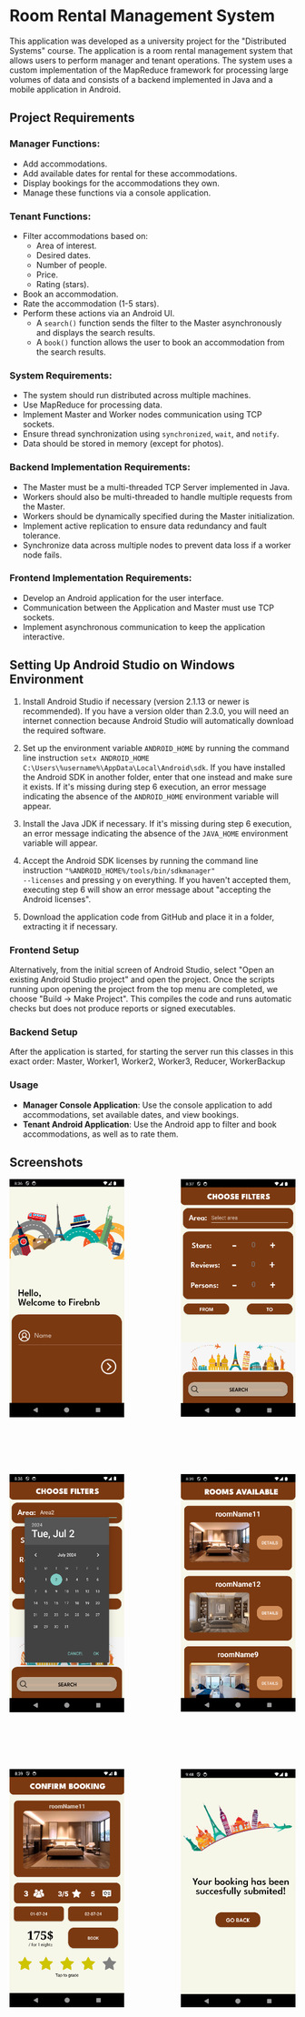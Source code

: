 # Room Rental Management System

This application was developed as a university project for the "Distributed Systems" course. The application is a room rental management system that allows users to perform manager and tenant operations. The system uses a custom implementation of the MapReduce framework for processing large volumes of data and consists of a backend implemented in Java and a mobile application in Android.

## Project Requirements
### Manager Functions:
- Add accommodations.
- Add available dates for rental for these accommodations.
- Display bookings for the accommodations they own.
- Manage these functions via a console application.

### Tenant Functions:
- Filter accommodations based on:
  - Area of interest.
  - Desired dates.
  - Number of people.
  - Price.
  - Rating (stars).
- Book an accommodation.
- Rate the accommodation (1-5 stars).
- Perform these actions via an Android UI.
  - A `search()` function sends the filter to the Master asynchronously and displays the search results.
  - A `book()` function allows the user to book an accommodation from the search results.

### System Requirements:
- The system should run distributed across multiple machines.
- Use MapReduce for processing data.
- Implement Master and Worker nodes communication using TCP sockets.
- Ensure thread synchronization using `synchronized`, `wait`, and `notify`.
- Data should be stored in memory (except for photos).

### Backend Implementation Requirements:
- The Master must be a multi-threaded TCP Server implemented in Java.
- Workers should also be multi-threaded to handle multiple requests from the Master.
- Workers should be dynamically specified during the Master initialization.
- Implement active replication to ensure data redundancy and fault tolerance.
- Synchronize data across multiple nodes to prevent data loss if a worker node fails.

### Frontend Implementation Requirements:
- Develop an Android application for the user interface.
- Communication between the Application and Master must use TCP sockets.
- Implement asynchronous communication to keep the application interactive.

## Setting Up Android Studio on Windows Environment

1. Install Android Studio if necessary (version 2.1.13 or newer is recommended). If you have a version older than 2.3.0, you will need an internet connection because Android Studio will automatically download the required software.

2. Set up the environment variable <code>ANDROID_HOME</code> by running the command line instruction <code>setx ANDROID_HOME C:\\Users\\%username%\\AppData\\Local\\Android\\sdk</code>. If you have installed the Android SDK in another folder, enter that one instead and make sure it exists. If it's missing during step 6 execution, an error message indicating the absence of the <code>ANDROID_HOME</code> environment variable will appear.

3. Install the Java JDK if necessary. If it's missing during step 6 execution, an error message indicating the absence of the <code>JAVA_HOME</code> environment variable will appear.

4. Accept the Android SDK licenses by running the command line instruction <code>"%ANDROID_HOME%/tools/bin/sdkmanager" --licenses</code> and pressing <code>y</code> on everything. If you haven't accepted them, executing step 6 will show an error message about "accepting the Android licenses".

5. Download the application code from GitHub and place it in a folder, extracting it if necessary.

### Frontend Setup
Alternatively, from the initial screen of Android Studio, select "Open an existing Android Studio project" and open the project. Once the scripts running upon opening the project from the top menu are completed, we choose "Build -> Make Project". This compiles the code and runs automatic checks but does not produce reports or signed executables.

### Backend Setup
After the application is started, for starting the server run this classes in this exact order: Master, Worker1, Worker2, Worker3, Reducer, WorkerBackup

### Usage
- **Manager Console Application**: Use the console application to add accommodations, set available dates, and view bookings.
- **Tenant Android Application**: Use the Android app to filter and book accommodations, as well as to rate them.

## Screenshots

<div style="display: grid; grid-template-columns: repeat(auto-fit, minmax(200px, 1fr)); gap: 100px; justify-items: center;">
    <img src="img/Screenshot1.png" alt="Screenshot 1" style="max-width:100%; height:auto;">
    <img src="img/Screenshot2.png" alt="Screenshot 2" style="max-width:100%; height:auto;">
    <img src="img/Screenshot3.png" alt="Screenshot 3" style="max-width:100%; height:auto;">
    <img src="img/Screenshot4.png" alt="Screenshot 4" style="max-width:100%; height:auto;">
    <img src="img/Screenshot5.png" alt="Screenshot 5" style="max-width:100%; height:auto;">
    <img src="img/Screenshot6.png" alt="Screenshot 6" style="max-width:100%; height:auto;">
</div>

